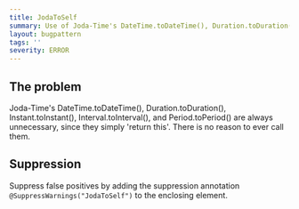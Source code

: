 ```yaml
---
title: JodaToSelf
summary: Use of Joda-Time's DateTime.toDateTime(), Duration.toDuration(), Instant.toInstant(), Interval.toInterval(), and Period.toPeriod() are not allowed.
layout: bugpattern
tags: ''
severity: ERROR
---
```


<!--
*** AUTO-GENERATED, DO NOT MODIFY ***
To make changes, edit the @BugPattern annotation or the explanation in docs/bugpattern.
-->


## The problem
Joda-Time's DateTime.toDateTime(), Duration.toDuration(), Instant.toInstant(), Interval.toInterval(), and Period.toPeriod() are always unnecessary, since they simply 'return this'. There is no reason to ever call them.

## Suppression
Suppress false positives by adding the suppression annotation `@SuppressWarnings("JodaToSelf")` to the enclosing element.

